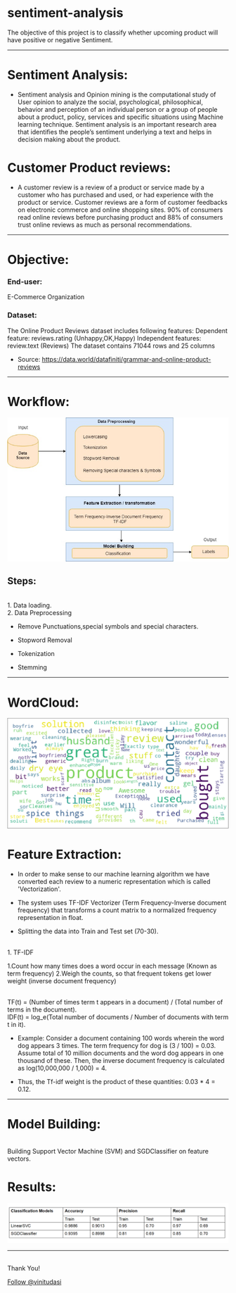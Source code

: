 # sentiment-analysis
The objective of this project is to classify whether upcoming product will have positive or negative Sentiment.   



***

# Sentiment Analysis:

* Sentiment analysis and Opinion mining is the computational study of User opinion to analyze the social, psychological, philosophical, behavior and perception of an individual person or a group of people about a product, policy, services and specific situations using Machine learning technique. Sentiment analysis is an important research area that identifies the people’s sentiment underlying a text and helps in decision making about the product.

# Customer Product reviews:

* A customer review is a review of a product or service made by a customer who has purchased and used, or had experience with the product or service. Customer reviews are a form of customer feedbacks on electronic commerce and online shopping sites. 
90% of consumers read online reviews before purchasing product and 88% of consumers trust online reviews as much as personal recommendations.

****

# Objective:

<h3>End-user:</h3> E-Commerce Organization
<h3> Dataset:</h3> 
The Online Product Reviews dataset includes following features:
Dependent feature: reviews.rating (Unhappy,OK,Happy)
Independent features: review.text (Reviews)
The dataset contains 71044 rows and 25 columns

* Source: https://data.world/datafiniti/grammar-and-online-product-reviews

***

# Workflow:

![alt text](https://github.com/vinitudasi/sentiment-analysis/blob/main/s2.png
 "Correlation between features")

<h2> Steps: </h2>
<br>1. Data loading.
<br>2. Data Preprocessing

* Remove Punctuations,special symbols and special characters.

* Stopword Removal

* Tokenization

* Stemming

***

# WordCloud:

![alt text](https://github.com/vinitudasi/sentiment-analysis/blob/main/s4.png
 "Correlation between features")

# Feature Extraction:

* In order to make sense to our machine learning algorithm we have converted each review to a numeric representation which is called 'Vectorization'.

* The system uses TF-IDF Vectorizer (Term Frequency-Inverse document frequency) that transforms a count matrix to a normalized frequency representation in float.

* Splitting the data into Train and Test set (70-30).


<br> 1. TF-IDF

1.Count how many times does a word occur in each message (Known as term frequency)
2.Weigh the counts, so that frequent tokens get lower weight (inverse document frequency)

<br>TF(t) = (Number of times term t appears in a document) / (Total number of terms in the document).
<br>IDF(t) = log_e(Total number of documents / Number of documents with term t in it).

* Example: Consider a document containing 100 words wherein the word dog appears 3 times. The term frequency for dog is (3 / 100) = 0.03. Assume total of 10 million documents and the word dog appears in one thousand of these. Then, the inverse document frequency is calculated as log(10,000,000 / 1,000) = 4. 

* Thus, the Tf-idf weight is the product of these quantities: 0.03 * 4 = 0.12.

***

# Model Building:
<br> Building Support Vector Machine (SVM) and SGDClassifier on feature vectors.

# Results:
![alt text](https://github.com/vinitudasi/sentiment-analysis/blob/main/s5.PNG
 "Correlation between features")

***


<br>Thank You!	
<p><!-- Place this tag where you want the button to render. -->
<a class="github-button" href="https://github.com/vinitudasi" aria-label="Follow @vinitudasi on GitHub">Follow @vinitudasi</a>

